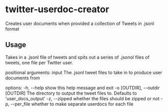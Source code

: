 # twitter-userdoc-creator
Creates user documents when provided a collection of Tweets in .jsonl format

## Usage
Takes in a .jsonl file of tweets and spits out a series of .jsonol files of
tweets, one file per Twitter user.

positional arguments:
  input                 The .jsonl tweet files to take in to produce user
                        documents from

options:
  -h, --help            show this help message and exit
  -o [OUTDIR], --outdir [OUTDIR]
                        The directory to output the tweet files to. Defaults
                        to 'user_docs_output'
  -z, --zipped          whether the files should be zipped or not
  -p, --per_file        whether to make separate userdocs for each file
